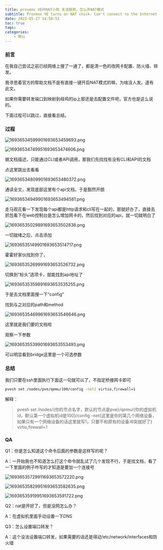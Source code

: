 ```yaml
---
title: proxmox VE开NAT小鸡 无法联网，怎么开NAT模式
subtitle: Proxmox VE turns on NAT chick. Can't connect to the Internet. How to turn on NAT mode?
date: 2022-05-27 14:50:53
toc: true
tags: 
categories: 
    - 默认
---
```


###  前言

在我自己尝试之前已经网络上搜了一通了，都是清一色的改网卡配置、防火墙、转发。

我寻思着官方的帮助文档不是有直接一键开启NAT模式的嘛，为啥没人发。遂有此文。

如果你需要转发端口到映射到母鸡的ip上那还是去配置文件吧，官方也是这么说的。

下面过程可以跳过，直接看总结。

### 过程

![16936534599901693653459693.png](https://raw.githubusercontent.com/james-curtis/blog-img/img/img/16936534599901693653459693.png)

![16936534749951693653474606.png](https://raw.githubusercontent.com/james-curtis/blog-img/img/img/16936534749951693653474606.png)

据文档描述，只能通过CLI或者API调用，那我们先找找有没有CLI和API的文档

点这里跳出去看看

![16936534809901693653480372.png](https://raw.githubusercontent.com/james-curtis/blog-img/img/img/16936534809901693653480372.png)

通读全文，发现底部这里有个api文档，于是豁然开朗

![16936534949901693653494581.png](https://raw.githubusercontent.com/james-curtis/blog-img/img/img/16936534949901693653494581.png)

走马观花看一下发现每个api都是http请求和cli写在一起的，那就好办了，直接去抓包看下在web控制台是怎么增加网卡的，然后找到对应的api，就一切就明白了

![16936535029891693653502838.png](https://raw.githubusercontent.com/james-curtis/blog-img/img/img/16936535029891693653502838.png)

 一切就绪之后，点击添加 

![16936535149901693653514717.png](https://raw.githubusercontent.com/james-curtis/blog-img/img/img/16936535149901693653514717.png)

霍霍好家伙找到你了，

![16936535269991693653526732.png](https://raw.githubusercontent.com/james-curtis/blog-img/img/img/16936535269991693653526732.png)

 切换到“标头”选项卡，就能找到api地址了

![16936535359891693653535255.png](https://raw.githubusercontent.com/james-curtis/blog-img/img/img/16936535359891693653535255.png)

于是去文档里面搜一下“config” 

找到与之对应的path和method

![16936535469961693653546646.png](https://raw.githubusercontent.com/james-curtis/blog-img/img/img/16936535469961693653546646.png)

这里就是我们要的文档啦

观察一下参数

![16936535539901693653553493.png](https://raw.githubusercontent.com/james-curtis/blog-img/img/img/16936535539901693653553493.png)

可以明显看到bridge这里是一个可选参数

### 总结

我们只要在ssh里面执行下面这一句就可以了，不指定桥接网卡即可

```bash
pvesh set /nodes/pve/qemu/100/config -net2 virtio,firewall=1
```


 解释：

> pvesh set /nodes/{你的节点名字，默认的节点是pve}/qemu/{你的虚拟机id，默认第一个虚拟机id是100}/config -net{这里是你的第几个网络设备，如果只有一个网络设备的话这里就写1，只要不和原有的设备冲突就好了} virtio,firewall=1



###  QA

Q1：你是怎么知道这个命令后面的参数是这样写的呢？

A：一开始我也不知道怎么打这个命令就乱试了几个发现不行，于是找文档，看了一下里面的例子咋写的才知道是要加一个连接号

![16936535729911693653572220.png](https://raw.githubusercontent.com/james-curtis/blog-img/img/img/16936535729911693653572220.png)


![16936535829951693653582635.png](https://raw.githubusercontent.com/james-curtis/blog-img/img/img/16936535829951693653582635.png)

![16936535919951693653591722.png](https://raw.githubusercontent.com/james-curtis/blog-img/img/img/16936535919951693653591722.png)

 Q2：nat是开好了，但是没网怎么办？

A：在虚拟机里面手动设置一下DNS

Q3：怎么设置端口转发？

A：这个没法设置端口转发，如果需要的话还是得动/etc/network/interfaces和防火墙